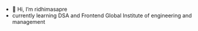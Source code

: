 - 👋 Hi, I’m ridhimasapre
- currently learning DSA and Frontend
Global Institute of engineering and management 
